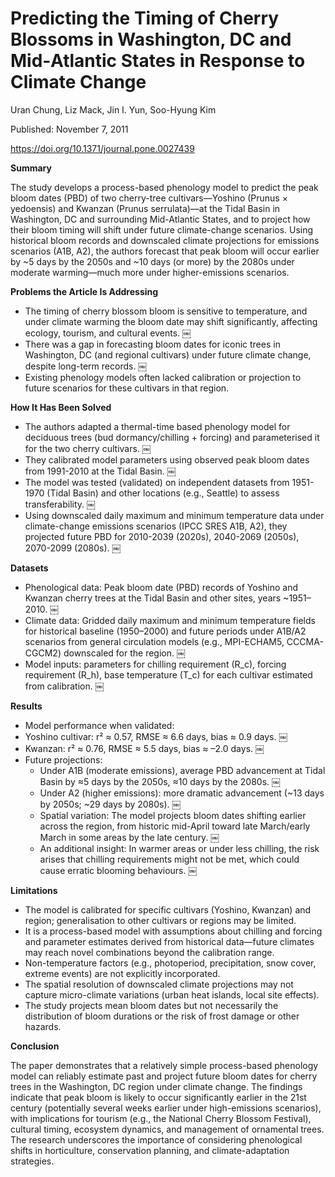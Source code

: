# Predicting the Timing of Cherry Blossoms in Washington, DC and Mid‑Atlantic States in Response to Climate Change
Uran Chung, Liz Mack, Jin I. Yun, Soo-Hyung Kim

Published: November 7, 2011

https://doi.org/10.1371/journal.pone.0027439

**Summary**

The study develops a process-based phenology model to predict the peak bloom dates (PBD) of two cherry-tree cultivars—Yoshino (Prunus × yedoensis) and Kwanzan (Prunus serrulata)—at the Tidal Basin in Washington, DC and surrounding Mid-Atlantic States, and to project how their bloom timing will shift under future climate-change scenarios. Using historical bloom records and downscaled climate projections for emissions scenarios (A1B, A2), the authors forecast that peak bloom will occur earlier by ~5 days by the 2050s and ~10 days (or more) by the 2080s under moderate warming—much more under higher-emissions scenarios.

**Problems the Article Is Addressing**

- The timing of cherry blossom bloom is sensitive to temperature, and under climate warming the bloom date may shift significantly, affecting ecology, tourism, and cultural events.  ￼
- There was a gap in forecasting bloom dates for iconic trees in Washington, DC (and regional cultivars) under future climate change, despite long-term records.  ￼
- Existing phenology models often lacked calibration or projection to future scenarios for these cultivars in that region.

**How It Has Been Solved**

- The authors adapted a thermal-time based phenology model for deciduous trees (bud dormancy/chilling + forcing) and parameterised it for the two cherry cultivars.  ￼
- They calibrated model parameters using observed peak bloom dates from 1991-2010 at the Tidal Basin.  ￼
- The model was tested (validated) on independent datasets from 1951-1970 (Tidal Basin) and other locations (e.g., Seattle) to assess transferability.  ￼
- Using downscaled daily maximum and minimum temperature data under climate-change emissions scenarios (IPCC SRES A1B, A2), they projected future PBD for 2010-2039 (2020s), 2040-2069 (2050s), 2070-2099 (2080s).  ￼

**Datasets**

- Phenological data: Peak bloom date (PBD) records of Yoshino and Kwanzan cherry trees at the Tidal Basin and other sites, years ~1951–2010.  ￼
- Climate data: Gridded daily maximum and minimum temperature fields for historical baseline (1950–2000) and future periods under A1B/A2 scenarios from general circulation models (e.g., MPI-ECHAM5, CCCMA-CGCM2) downscaled for the region.  ￼
- Model inputs: parameters for chilling requirement (R_c), forcing requirement (R_h), base temperature (T_c) for each cultivar estimated from calibration.  ￼

**Results**

- Model performance when validated:
- Yoshino cultivar: r² ≈ 0.57, RMSE ≈ 6.6 days, bias ≈ 0.9 days.  ￼
- Kwanzan: r² ≈ 0.76, RMSE ≈ 5.5 days, bias ≈ –2.0 days.  ￼
- Future projections:
  - Under A1B (moderate emissions), average PBD advancement at Tidal Basin by ≈5 days by the 2050s, ≈10 days by the 2080s.  ￼
  - Under A2 (higher emissions): more dramatic advancement (~13 days by 2050s; ~29 days by 2080s).  ￼
  - Spatial variation: The model projects bloom dates shifting earlier across the region, from historic mid-April toward late March/early March in some areas by the late century.  ￼
  - An additional insight: In warmer areas or under less chilling, the risk arises that chilling requirements might not be met, which could cause erratic blooming behaviours.  ￼


**Limitations**

- The model is calibrated for specific cultivars (Yoshino, Kwanzan) and region; generalisation to other cultivars or regions may be limited.
- It is a process-based model with assumptions about chilling and forcing and parameter estimates derived from historical data—future climates may reach novel combinations beyond the calibration range.
- Non-temperature factors (e.g., photoperiod, precipitation, snow cover, extreme events) are not explicitly incorporated.
- The spatial resolution of downscaled climate projections may not capture micro-climate variations (urban heat islands, local site effects).
- The study projects mean bloom dates but not necessarily the distribution of bloom durations or the risk of frost damage or other hazards.

**Conclusion**

The paper demonstrates that a relatively simple process-based phenology model can reliably estimate past and project future bloom dates for cherry trees in the Washington, DC region under climate change. The findings indicate that peak bloom is likely to occur significantly earlier in the 21st century (potentially several weeks earlier under high-emissions scenarios), with implications for tourism (e.g., the National Cherry Blossom Festival), cultural timing, ecosystem dynamics, and management of ornamental trees. The research underscores the importance of considering phenological shifts in horticulture, conservation planning, and climate-adaptation strategies.
